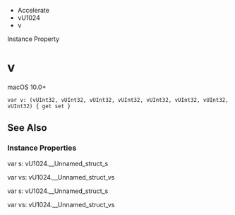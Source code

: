 

- Accelerate
- vU1024
-  v 

Instance Property

# v

macOS 10.0+

``` source
var v: (vUInt32, vUInt32, vUInt32, vUInt32, vUInt32, vUInt32, vUInt32, vUInt32) { get set }
```

## See Also

### Instance Properties

var s: vU1024.__Unnamed_struct_s

var vs: vU1024.__Unnamed_struct_vs

var s: vU1024.__Unnamed_struct_s

var vs: vU1024.__Unnamed_struct_vs


